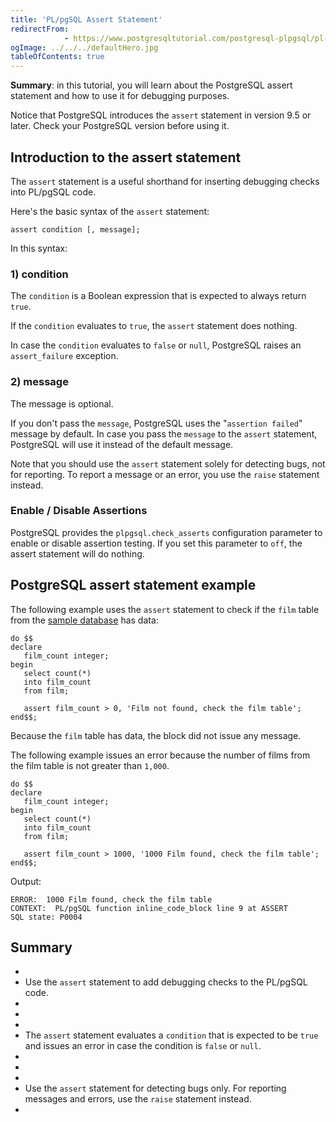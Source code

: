 ```yaml
---
title: 'PL/pgSQL Assert Statement'
redirectFrom: 
            - https://www.postgresqltutorial.com/postgresql-plpgsql/pl-pgsql-assert/
ogImage: ../../../defaultHero.jpg
tableOfContents: true
---
```

<!-- wp:paragraph -->

**Summary**: in this tutorial, you will learn about the PostgreSQL assert statement and how to use it for debugging purposes.

<!-- /wp:paragraph -->

<!-- wp:paragraph {"className":"note"} -->

Notice that PostgreSQL introduces the `assert` statement in version 9.5 or later. Check your PostgreSQL version before using it.

<!-- /wp:paragraph -->

<!-- wp:heading -->

## Introduction to the assert statement

<!-- /wp:heading -->

<!-- wp:paragraph -->

The `assert` statement is a useful shorthand for inserting debugging checks into PL/pgSQL code.

<!-- /wp:paragraph -->

<!-- wp:paragraph -->

Here's the basic syntax of the `assert` statement:

<!-- /wp:paragraph -->

<!-- wp:code {"language":"pgsql"} -->

```
assert condition [, message];
```

<!-- /wp:code -->

<!-- wp:paragraph -->

In this syntax:

<!-- /wp:paragraph -->

<!-- wp:heading {"level":3} -->

### 1) condition

<!-- /wp:heading -->

<!-- wp:paragraph -->

The `condition` is a Boolean expression that is expected to always return `true`.

<!-- /wp:paragraph -->

<!-- wp:paragraph -->

If the `condition` evaluates to `true`, the `assert` statement does nothing.

<!-- /wp:paragraph -->

<!-- wp:paragraph -->

In case the `condition` evaluates to `false` or `null`, PostgreSQL raises an `assert_failure` exception.

<!-- /wp:paragraph -->

<!-- wp:heading {"level":3} -->

### 2) message

<!-- /wp:heading -->

<!-- wp:paragraph -->

The message is optional.

<!-- /wp:paragraph -->

<!-- wp:paragraph -->

If you don't pass the `message`, PostgreSQL uses the "`assertion failed`" message by default. In case you pass the `message` to the `assert` statement, PostgreSQL will use it instead of the default message.

<!-- /wp:paragraph -->

<!-- wp:paragraph {"className":"note"} -->

Note that you should use the `assert` statement solely for detecting bugs, not for reporting. To report a message or an error, you use the `raise` statement instead.

<!-- /wp:paragraph -->

<!-- wp:heading {"level":3} -->

### Enable / Disable Assertions

<!-- /wp:heading -->

<!-- wp:paragraph -->

PostgreSQL provides the `plpgsql.check_asserts` configuration parameter to enable or disable assertion testing. If you set this parameter to `off`, the assert statement will do nothing.

<!-- /wp:paragraph -->

<!-- wp:heading -->

## PostgreSQL assert statement example

<!-- /wp:heading -->

<!-- wp:paragraph -->

The following example uses the `assert` statement to check if the `film` table from the [sample database](https://www.postgresqltutorial.com/postgresql-getting-started/postgresql-sample-database/) has data:

<!-- /wp:paragraph -->

<!-- wp:code {"language":"pgsql"} -->

```
do $$
declare
   film_count integer;
begin
   select count(*)
   into film_count
   from film;

   assert film_count > 0, 'Film not found, check the film table';
end$$;
```

<!-- /wp:code -->

<!-- wp:paragraph -->

Because the `film` table has data, the block did not issue any message.

<!-- /wp:paragraph -->

<!-- wp:paragraph -->

The following example issues an error because the number of films from the film table is not greater than `1,000`.

<!-- /wp:paragraph -->

<!-- wp:code {"language":"pgsql"} -->

```
do $$
declare
   film_count integer;
begin
   select count(*)
   into film_count
   from film;

   assert film_count > 1000, '1000 Film found, check the film table';
end$$;
```

<!-- /wp:code -->

<!-- wp:paragraph -->

Output:

<!-- /wp:paragraph -->

<!-- wp:code {"language":"shell"} -->

```
ERROR:  1000 Film found, check the film table
CONTEXT:  PL/pgSQL function inline_code_block line 9 at ASSERT
SQL state: P0004
```

<!-- /wp:code -->

<!-- wp:heading -->

## Summary

<!-- /wp:heading -->

<!-- wp:list -->

- <!-- wp:list-item -->
- Use the `assert` statement to add debugging checks to the PL/pgSQL code.
- <!-- /wp:list-item -->
-
- <!-- wp:list-item -->
- The `assert` statement evaluates a `condition` that is expected to be `true` and issues an error in case the condition is `false` or `null`.
- <!-- /wp:list-item -->
-
- <!-- wp:list-item -->
- Use the `assert` statement for detecting bugs only. For reporting messages and errors, use the `raise` statement instead.
- <!-- /wp:list-item -->

<!-- /wp:list -->
